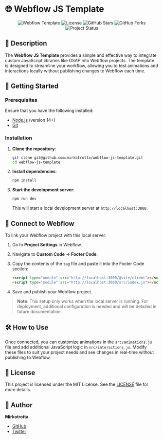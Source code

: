 # 🌐 Webflow JS Template

<p align="center">
  <img src="https://img.shields.io/badge/Webflow-JS%20Template-blueviolet?style=for-the-badge&logo=webflow" alt="Webflow Template">
  <img src="https://img.shields.io/github/license/mirkotrotta/webflow-js-template?style=for-the-badge" alt="License">
  <img src="https://img.shields.io/github/stars/mirkotrotta/webflow-js-template?style=for-the-badge" alt="GitHub Stars">
  <img src="https://img.shields.io/github/forks/mirkotrotta/webflow-js-template?style=for-the-badge" alt="GitHub Forks">
  <img src="https://img.shields.io/badge/Status-Active-brightgreen?style=for-the-badge" alt="Project Status">
</p>

## 📄 Description

The **Webflow JS Template** provides a simple and effective way to integrate custom JavaScript libraries like GSAP into Webflow projects. The template is designed to streamline your workflow, allowing you to test animations and interactions locally without publishing changes to Webflow each time.

## 🚀 Getting Started

### Prerequisites

Ensure that you have the following installed:

- [Node.js](https://nodejs.org/) (version 14+)
- [Git](https://git-scm.com/)

### Installation

1. **Clone the repository**:

   ```bash
   git clone git@github.com:mirkotrotta/webflow-js-template.git
   cd webflow-js-template
   ```

2. **Install dependencies**:

   ```bash
   npm install
   ```

3. **Start the development server**:

   ```bash
   npm run dev
   ```

   This will start a local development server at `http://localhost:3000`.

## 🔗 Connect to Webflow

To link your Webflow project with this local server:

1. Go to **Project Settings** in Webflow.
2. Navigate to **Custom Code** → **Footer Code**.
3. Copy the contents of the `tag` file and paste it into the Footer Code section:

   ```html
   <script type="module" src="http://localhost:3000/@vite/client"></script>
   <script type="module" src="http://localhost:3000/src/index.js"></script>
   ```

4. Save and publish your Webflow project.

> **Note**: This setup only works when the local server is running. For deployment, additional configuration is needed and will be detailed in future documentation.

## 🛠 How to Use

Once connected, you can customize animations in the `src/animations.js` file and add additional JavaScript logic in `src/interactions.js`. Modify these files to suit your project needs and see changes in real-time without publishing to Webflow.

## 📜 License

This project is licensed under the MIT License. See the [LICENSE](LICENSE) file for more details.

## 👤 Author

**Mirkotrotta**  
- [GitHub](https://github.com/mirkotrotta)  
- [Twitter](https://twitter.com/mirkotrotta)

